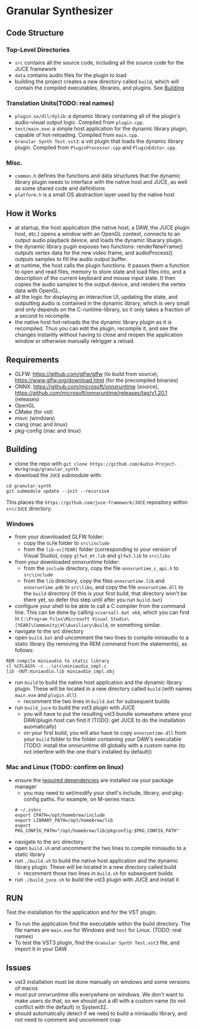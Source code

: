 # Granular Synthesizer

## Code Structure

### Top-Level Directories

* `src` contains all the source code, including all the source code for the JUCE framework
* `data` contains audio files for the plugin to load
* building the project creates a new directory called `build`, which will contain the compiled executables, libraries, and plugins. See [Building](#building)

### Translation Units(TODO: real names)

* `plugin.so/dll/dylib`: a dynamic library containing all of the plugin's audio-visual output logic. Compiled from `plugin.cpp`.
* `test/main.exe`: a simple host application for the dynamic library plugin, capable of hot-reloading. Compiled from `main.cpp`.
* `Granular Synth Test.vst3`: a vst plugin that loads the dynamic library plugin. Compiled from `PluginProcessor.cpp` and `PluginEditor.cpp`.

### Misc.

* `common.h` defines the functions and data structures that the dynamic library plugin needs to interface with the native host and JUCE, as well as some shared code and definitions
* `platform.h` is a small OS abstraction layer used by the native host

## How it Works

* at startup, the host application (the native host, a DAW, the JUCE plugin host, etc.) opens a window with an OpenGL context, connects to an output audio playback device, and loads the dynamic libarary plugin.
* the dynamic library pugin exposes two functions: renderNewFrame() outputs vertex data for the new video frame, and audioProcess() outputs samples to fill the audio output buffer.
* at runtime, the host calls the plugin functions. It passes them a function to open and read files, memory to store state and load files into, and a description of the current keyboard and mouse input state. It then copies the audio samples to the output device, and renders the vertex data with OpenGL.
* all the logic for displaying an interactive UI, updating the state, and outputting audio is contained in the dynamic library, which is very small and only depends on the C-runtime-library, so it only takes a fraction of a second to recompile.
* the native host hot-reloads the the dynamic library plugin as it is recompiled. Thus you can edit the plugin, recompile it, and see the changes instantly without having to close and reopen the application window or otherwise manually retrigger a reload.

## Requirements

* GLFW: https://github.com/glfw/glfw (to build from source), https://www.glfw.org/download.html (for the precompiled binaries)
* ONNX: https://github.com/microsoft/onnxruntime (source), https://github.com/microsoft/onnxruntime/releases/tag/v1.20.1 (releases)
* OpenGL
* CMake (for vst)
* msvc (windows)
* clang (mac and linux)
* pkg-config (mac and linux)

## Building

* clone the repo with `git clone https://github.com/Audio-Project-Workgroup/granular_synth`
* download the `JUCE` submodule with:
```
cd granular-synth
git submodule update --init --recursive
``` 
This places the `https://github.com/juce-framework/JUCE` repository within `src/JUCE` directory.

### Windows 

* from your downloaded GLFW folder:
  * copy the `GLFW` folder to `src\include`
  * from the `lib-vc[YEAR]` folder (corresponding to your version of Visual Studio), copy `glfw3_mt.lib` and `glfw3.lib` to `src\libs`
* from your downloaded onnxruntime folder:
  * from the `include` directory, copy the file `onnxruntime_c_api.h` to `src\include`
  * from the `lib` directory, copy the files `onnxruntime.lib` and `onnxruntime.pdb` to `src\libs`, and copy the file `onnxruntime.dll` to the `build` directory (if this is your first build, that directory won't be there yet, so defer this step until after you run `build.bat`)
* configure your shell to be able to call a C compiler from the command line. This can be done by calling `vcvarsall.bat x64`, which you can find in `C:\Program Files\Microsoft Visual Studio\[YEAR]\Community\VC\Auxiliary\Build`, or something similar. 
* navigate to the src directory
* open `build.bat` and uncomment the two lines to compile miniaudio to a static library (by removing the REM command from the statements), as follows:
```
REM compile miniaudio to static library
cl %CFLAGS% -c ..\src\miniaudio_impl.c
lib -OUT:miniaudio.lib miniaudio_impl.obj
```
* run `build` to build the native host application and the dynamic library plugin. These will be located in a new directory called `build` (with names `main.exe` and `plugin.dll`)
  * recomment the two lines in `build.bat` for subsequent builds
* run `build_juce` to build the vst3 plugin with JUCE
  * you will have to put the resulting vst3 bundle somewhere where your DAW/plugin host can find it (TODO: get JUCE to do the installation auomatically)
  * on your first build, you will also have to copy `onnxruntime.dll` from your `build` folder to the folder containing your DAW's executable (TODO: install the onnxruntime dll globally with a custom name (to not interfere with the one that's installed by default))

### Mac and Linux (TODO: confirm on linux)

* ensure the [required dependencies](#requirements) are installed via your package manager
  * you may need to set/modify your shell's include, library, and pkg-config paths. For example, on M-series macs:
  ```
  # ~/.zshrc
  export CPATH=/opt/homebrew/include
  export LIBRARY_PATH=/opt/homebrew/lib
  export PKG_CONFIG_PATH="/opt/homebrew/lib/pkgconfig:$PKG_CONFIG_PATH"
  ```
* navigate to the src directory
* open `build.sh` and uncomment the two lines to compile miniaudio to a static library
* run `./build.sh` to build the native host application and the dynamic library plugin. These will be located in a new directory called build  
  * recomment those two lines in `build.sh` for subsequent builds
* run `./build_juce.sh` to build the vst3 plugin with JUCE and install it

## RUN
Test the installation for the application and for the VST plugin.

* To run the application find the executable within the build directory. The file names are `main.exe` for Windows and `test` for Linux. (TODO: real names)
* To test the VST3 plugin, find the `Granular Synth Test.vst3` file, and import it in your DAW.

## Issues

* vst3 installation must be done manually on windows and some versions of macos
* must put onnxruntime dlls everywhere on windows. We don't want to make users do that, so we should put a dll with a custom name (to not conflict with the default) in System32.
* should automatically detect if we need to build a miniaudio library, and not need to comment and uncomment crap
